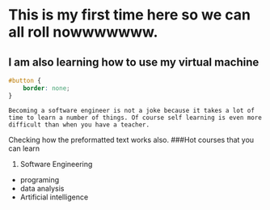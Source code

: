 # This is my first time here so we can all roll nowwwwwww.
## I am also learning how to use my virtual machine
```css
#button {
    border: none;
}
```
~~~~
Becoming a software engineer is not a joke because it takes a lot of time to learn a number of things. Of course self learning is even more difficult than when you have a teacher.
~~~~
  Checking how the preformatted text works also.
###Hot courses that you can learn
1. Software Engineering
* programing
* data analysis
* Artificial intelligence
[^1]: idont have much to say

